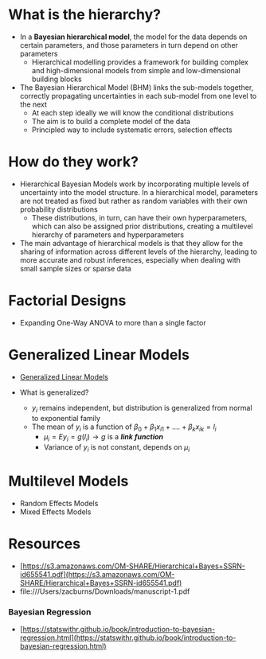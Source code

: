 # What is the hierarchy?

- In a **Bayesian hierarchical model**, the model for the data depends on certain parameters, and those parameters in turn depend on other parameters
    - Hierarchical modelling provides a framework for building complex and high-dimensional models from simple and low-dimensional building blocks
- The Bayesian Hierarchical Model (BHM) links the sub-models together, correctly propagating uncertainties in each sub-model from one level to the next
    - At each step ideally we will know the conditional distributions
    - The aim is to build a complete model of the data
    - Principled way to include systematic errors, selection effects

# How do they work?

- Hierarchical Bayesian Models work by incorporating multiple levels of uncertainty into the model structure. In a hierarchical model, parameters are not treated as fixed but rather as random variables with their own probability distributions
    - These distributions, in turn, can have their own hyperparameters, which can also be assigned prior distributions, creating a multilevel hierarchy of parameters and hyperparameters
- The main advantage of hierarchical models is that they allow for the sharing of information across different levels of the hierarchy, leading to more accurate and robust inferences, especially when dealing with small sample sizes or sparse data

# Factorial Designs

- Expanding One-Way ANOVA to more than a single factor

# Generalized Linear Models

- [Generalized Linear Models](./Unit%207%20Hierarchial,%20GLM%20&%20Multilevel%20Models/Generalized%20Linear%20Models.md)

- What is generalized?
    - $y_i$ remains independent, but distribution is generalized from normal to exponential family
    - The mean of $y_i$ is a function of $\beta_0 + \beta_1 x_{i1} + ....+\beta_k x_{ik} = l_i$
        - $\mu_i = Ey_i = g(l_i) \rightarrow g$ is a ***link function***
        - Variance of $y_i$ is not constant, depends on $\mu_i$

# Multilevel Models

- Random Effects Models
- Mixed Effects Models

# Resources

- [https://s3.amazonaws.com/OM-SHARE/Hierarchical+Bayes+SSRN-id655541.pdf](https://s3.amazonaws.com/OM-SHARE/Hierarchical+Bayes+SSRN-id655541.pdf)
- file:///Users/zacburns/Downloads/manuscript-1.pdf

### Bayesian Regression

- [https://statswithr.github.io/book/introduction-to-bayesian-regression.html](https://statswithr.github.io/book/introduction-to-bayesian-regression.html)